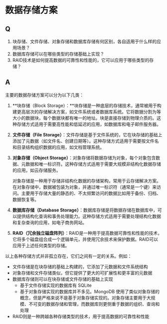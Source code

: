 # 数据存储方案

## Q

1. 块存储、文件存储、对象存储和数据库存储有何区别，各自适用于什么样的应用场景？
2. 数据库存储可以在哪些类型的存储基础上实现？
3. RAID技术是如何提高数据的可靠性和性能的，它可以应用于哪些类型的存储？

## A

主要的数据存储方案可以分为以下几类：

1. **块存储（Block Storage）：**块存储是一种底层的存储技术，通常被用于构建更高层次的存储解决方案，如文件系统或者数据库系统。它将数据分割为等大小的数据块，每个数据块都有唯一的地址。块是直接存储到物理介质的。这种存储方式适用于需要高性能和低延迟的应用，如数据库和电子邮件服务器。
2. **文件存储（File Storage）**：文件存储是基于文件系统的，它在块存储的基础上添加了元数据（如文件名、创建日期等）。这种存储方式适用于需要按文件名和目录结构组织数据的应用，如文档管理系统。
3. **对象存储（Object Storage）**：对象存储将数据存储为对象，每个对象包含数据、元数据和唯一标识符。这种存储方式适用于需要大规模非结构化数据存储的应用，如云存储服务。

    对象存储是一种用于存储非结构化数据的存储架构，常用于云存储解决方案。在对象存储中，数据被包装为对象，并通过唯一标识符（通常是一个键）来访问。主要用于存储大量的静态的、不太频繁访问的数据比如用于备份、归档、数据恢复等。

4. **数据库存储（Database Storage）**：数据库存储是将数据存储在数据库中，可以提供结构化查询和事务处理能力。这种存储方式适用于需要处理结构化数据和复杂查询的应用，如电子商务网站。
5. **RAID（冗余独立磁盘阵列）**：RAID是一种用于提高数据可靠性和性能的技术，它将多个磁盘组合成一个逻辑单元，并使用冗余技术来保护数据。RAID可以应用于上述任何类型的存储。

以上各种存储方式并非孤立存在，它们之间有一定的关系。例如：

- 文件存储是在块存储的基础上构建的，它添加了元数据和文件系统结构
- 对象存储和文件存储类似，但它提供了更大的可扩展性和更丰富的元数据
- 数据库存储则可以在块存储或文件存储的基础上实现
  - 基于文件存储实现的数据库有 SQLite
  - 基于对象存储实现的数据库并不多见。MongoDB 使用了类似对象存储的概念，但是严格来说不是基于对象存储实现的。对象存储主要用于大规模、不可变的数据存储和管理，而数据库则更侧重于数据的组织、查询和处理
- RAID则是一种跨越各种存储类型的技术，用于提高数据的可靠性和性能